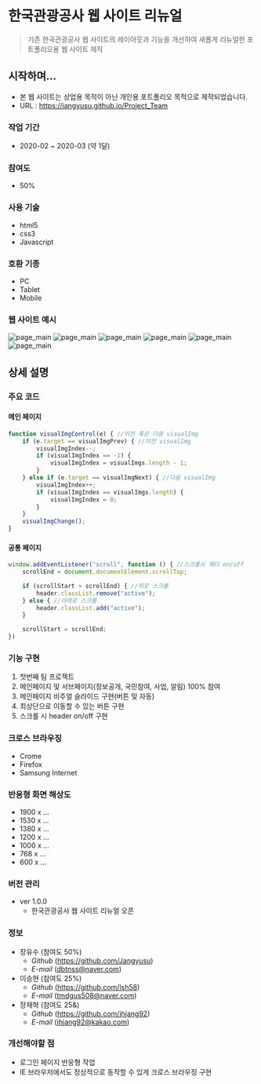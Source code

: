 # 한국관광공사 웹 사이트 리뉴얼
> 기존 한국관광공사 웹 사이트의 레이아웃과 기능을 개선하여 새롭게 리뉴얼한 포트폴리오용 웹 사이트 제작

## 시작하며...
* 본 웹 사이트는 상업용 목적이 아닌 개인용 포트폴리오 목적으로 제작되었습니다.
* URL : https://jangyusu.github.io/Project_Team

### 작업 기간
* 2020-02 ~ 2020-03 (약 1달)

### 참여도
* 50%

### 사용 기술
* html5
* css3
* Javascript

### 호환 기종
* PC
* Tablet
* Mobile

### 웹 사이트 예시
![page_main](https://github.com/Jangyusu/Project_Team/blob/master/readme/img/index_01.jpg)
![page_main](https://github.com/Jangyusu/Project_Team/blob/master/readme/img/sub_01.jpg)
![page_main](https://github.com/Jangyusu/Project_Team/blob/master/readme/img/sub_02.jpg)
![page_main](https://github.com/Jangyusu/Project_Team/blob/master/readme/img/sub_03.jpg)
![page_main](https://github.com/Jangyusu/Project_Team/blob/master/readme/img/sub_04.jpg)
![page_main](https://github.com/Jangyusu/Project_Team/blob/master/readme/img/login_01.jpg)

## 상세 설명
### 주요 코드
#### 메인 페이지
```javascript
function visualImgControl(e) { //이전 혹은 다음 visualImg
    if (e.target == visualImgPrev) { //이전 visualImg
        visualImgIndex--;
        if (visualImgIndex == -1) {
            visualImgIndex = visualImgs.length - 1;
        }
    } else if (e.target == visualImgNext) { //다음 visualImg
        visualImgIndex++;
        if (visualImgIndex == visualImgs.length) {
            visualImgIndex = 0;
        }
    }
    visualImgChange();
}
```

#### 공통 페이지
```javascript
window.addEventListener("scroll", function () { //스크롤시 헤더 on/off
    scrollEnd = document.documentElement.scrollTop;

    if (scrollStart > scrollEnd) { //위로 스크롤
        header.classList.remove("active");
    } else { //아래로 스크롤
        header.classList.add("active");
    }

    scrollStart = scrollEnd;
})
```

### 기능 구현
1. 첫번째 팀 프로젝트
2. 메인페이지 및 서브페이지(정보공개, 국민참여, 사업, 알림) 100% 참여
3. 메인페이지 비주얼 슬라이드 구현(버튼 및 자동)
4. 최상단으로 이동할 수 있는 버튼 구현
5. 스크롤 시 header on/off 구현

### 크로스 브라우징
* Crome
* Firefox
* Samsung Internet

### 반응형 화면 해상도
* 1900 x ...
* 1530 x ...
* 1380 x ...
* 1200 x ...
* 1000 x ...
* 768 x ...
* 600 x ...

### 버전 관리
* ver 1.0.0
  * 한국관광공사 웹 사이트 리뉴얼 오픈

### 정보
* 장유수 (참여도 50%)
  * *Github* (https://github.com/Jangyusu)
  * *E-mail* (dbtnss@naver.com)
* 이승현 (참여도 25%)
  * *Github* (https://github.com/lsh58)
  * *E-mail* (tmdgus508@naver.com)
* 장재혁 (참여도 25&)
  * *Github* (https://github.com/jhjang92)
  * *E-mail* (jhjang92@kakao.com)

### 개선해야할 점
* 로그인 페이지 반응형 작업
* IE 브라우저에서도 정상적으로 동작할 수 있게 크로스 브라우징 구현
